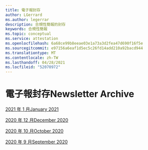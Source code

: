 ```yaml
---
title: 電子報封存
author: LGerrard
ms.author: legerrar
description: 合規性簡報的封存
keywords: 合規性簡報
ms.topic: conceptual
ms.service: attestation
ms.openlocfilehash: 6a68ce99b8eeae03e1a73a3d2fea47d690f16f5e
ms.sourcegitcommit: e97156a6eaf1d5ec5c26fd14add210a92bacd944
ms.translationtype: MT
ms.contentlocale: zh-TW
ms.lasthandoff: 04/28/2021
ms.locfileid: "52070972"
---
```

# <a name="newsletter-archive"></a><span data-ttu-id="04c3f-104">電子報封存</span><span class="sxs-lookup"><span data-stu-id="04c3f-104">Newsletter Archive</span></span>

[<span data-ttu-id="04c3f-105">2021 年 1 月</span><span class="sxs-lookup"><span data-stu-id="04c3f-105">January 2021</span></span>](https://docs.microsoft.com/en-us/microsoft-365-app-certification/docs/January%2021%20NL)

[<span data-ttu-id="04c3f-106">2020 年 12 月</span><span class="sxs-lookup"><span data-stu-id="04c3f-106">December 2020</span></span>](https://docs.microsoft.com/en-us/microsoft-365-app-certification/docs/december%2020%20NL)

[<span data-ttu-id="04c3f-107">2020 年 10 月</span><span class="sxs-lookup"><span data-stu-id="04c3f-107">October 2020</span></span>](https://docs.microsoft.com/en-us/microsoft-365-app-certification/docs/october%20NL)

[<span data-ttu-id="04c3f-108">2020 年 9 月</span><span class="sxs-lookup"><span data-stu-id="04c3f-108">September 2020</span></span>](https://docs.microsoft.com/en-us/microsoft-365-app-certification/docs/September%20NL)


